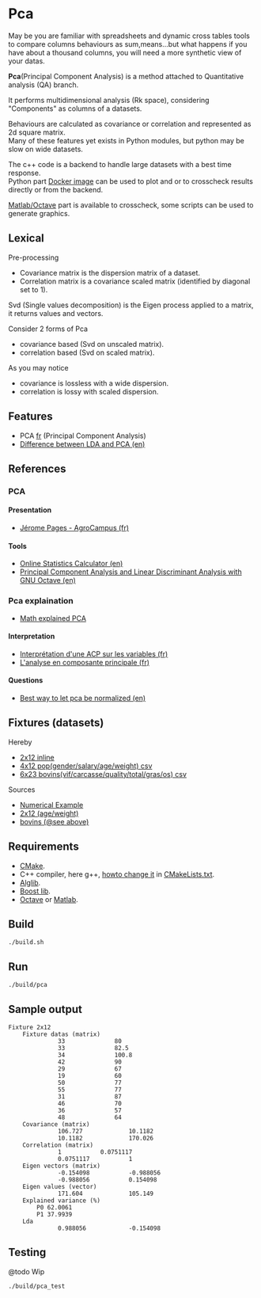 # Pca

May be you are familiar with spreadsheets and dynamic cross tables tools to compare columns behaviours as sum,means...but what happens if you have about a thousand columns, you will need a more synthetic view of your datas.  

**Pca**(Principal Component Analysis) is a method attached to Quantitative analysis (QA) branch.  

It performs multidimensional analysis (Rk space), considering "Components" as columns of a datasets.  

Behaviours are calculated as covariance or correlation and represented as 2d square matrix.   
Many of these features yet exists in Python modules, but python may be slow on wide datasets.


The c++ code is a backend to handle large datasets with a best time response.  
Python part [Docker image](./script/python/README.md) can be used to plot and or to crosscheck results directly or from the backend.  

[Matlab/Octave](./script/matlab/README.md) part is available to crosscheck, some 
scripts can be used to generate graphics.

## Lexical

Pre-processing
* Covariance matrix is the dispersion matrix of a dataset.  
* Correlation matrix is a covariance scaled matrix (identified by diagonal set to 1).  

Svd (Single values decomposition) is the Eigen process applied to a matrix, it returns values and vectors.

Consider 2 forms of Pca
* covariance based  (Svd on unscaled matrix).
* correlation based (Svd on scaled matrix).

As you may notice 
* covariance is lossless with a wide dispersion.
* correlation is lossy with scaled dispersion.

## Features

* PCA [fr](https://fr.wikipedia.org/wiki/Analyse_en_composantes_principales) (Principal Component Analysis)
* [Difference between LDA and PCA (en)](https://sebastianraschka.com/faq/docs/lda-vs-pca.html)

## References

### PCA

#### Presentation
 * [Jérome Pages - AgroCampus (fr)](https://www.youtube.com/watch?v=uV5hmpzmWsU)

#### Tools

* [Online Statistics Calculator (en)](https://datatab.net/statistics-calculator/factor-analysis)
* [Principal Component Analysis and Linear Discriminant Analysis with GNU Octave (en)](https://www.bytefish.de/blog/pca_lda_with_gnu_octave.html)

### Pca explaination

* [Math explained PCA](https://www.youtube.com/watch?v=FgakZw6K1QQ)

#### Interpretation
* [Interprétation d'une ACP sur les variables (fr)](http://www.jybaudot.fr/Analdonnees/acpvarres.html)
* [L'analyse en composante principale (fr)](https://dridk.me/analyse-en-composante-principale.html)

#### Questions
 * [Best way to let pca be normalized (en)](https://stats.stackexchange.com/questions/53/pca-on-correlation-or-covariance)

## Fixtures (datasets)
Hereby
* [2x12 inline](src/main.cpp)
* [4x12 pop(gender/salary/age/weight) csv](script/matlab/gsaw.csv)
* [6x23 bovins(vif/carcasse/quality/total/gras/os) csv](script/matlab/bovin.csv)

Sources  
* [Numerical Example](https://www.itl.nist.gov/div898/handbook/pmc/section5/pmc552.htm)
* [2x12 (age/weight)](https://datatab.net/statistics-calculator/factor-analysis)
* [bovins (@see above)](https://cermics.enpc.fr/scilab_new/site/Tp/Statistique/acp/acp.html)

## Requirements

* [CMake](https://cmake.org/). 
* C++ compiler, here g++, [howto change it](https://stackoverflow.com/questions/45933732/how-to-specify-a-compiler-in-cmake) in [CMakeLists.txt](CMakeLists.txt). 
* [Alglib](https://www.alglib.net). 
* [Boost lib](https://www.boost.org/). 
* [Octave](https://www.gnu.org/software/octave/) or [Matlab](https://mathworks.com/products/matlab.html).

## Build

```
./build.sh
```

## Run

```
./build/pca
```

## Sample output
```
Fixture 2x12
	Fixture datas (matrix)
	          33	          80
	          33	          82.5
	          34	          100.8
	          42	          90
	          29	          67
	          19	          60
	          50	          77
	          55	          77
	          31	          87
	          46	          70
	          36	          57
	          48	          64
	Covariance (matrix)
	          106.727	          10.1182
	          10.1182	          170.026
	Correlation (matrix)
	          1	          0.0751117
	          0.0751117	          1
	Eigen vectors (matrix)
	          -0.154098	          -0.988056
	          -0.988056	          0.154098
	Eigen values (vector)
	          171.604	          105.149
	Explained variance (%)
		P0 62.0061
		P1 37.9939
	Lda
	          0.988056	          -0.154098

```
## Testing

@todo Wip

```
./build/pca_test
```

